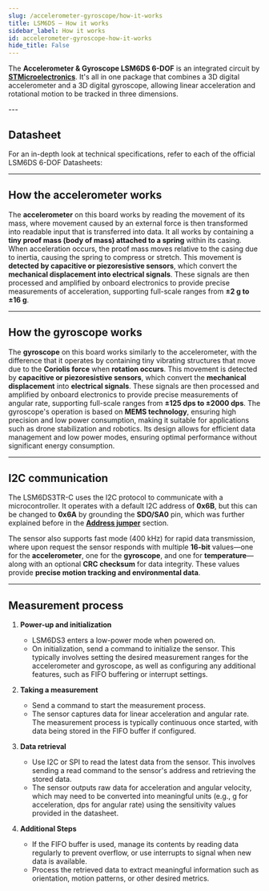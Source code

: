 ```yaml
---
slug: /accelerometer-gyroscope/how-it-works
title: LSM6DS – How it works
sidebar_label: How it works
id: accelerometer-gyroscope-how-it-works
hide_title: False
---
```


The **Accelerometer & Gyroscope LSM6DS 6-DOF** is an integrated circuit by [**STMicroelectronics**](https://www.st.com/en/mems-and-sensors/lsm6ds3tr-c.html). It's all in one package that combines a 3D digital accelerometer and a 3D digital gyroscope, allowing linear acceleration and rotational motion to be tracked in three dimensions.

<CenteredImage src="/img/accelerometer-gyroscope/LSM6DS36_onboard.png" alt="LSM6DS chip on the board" caption="LSM6DS chip on the board" width="400px" />
---

## Datasheet

For an in-depth look at technical specifications, refer to each of the official LSM6DS 6-DOF Datasheets:

<QuickLink  
  title="LSM6DS3 6-DOF Datasheet"  
  description="Detailed technical documentation for the LSM6DS3 6-DOF Accelerometer & Gyroscope"  
  url="https://soldered.com/productdata/2023/08/Soldered_LSM6DS3_datasheet.pdf"  
/>  

<QuickLink  
  title="LSM6DSO32 6-DOF Datasheet"  
  description="Detailed technical documentation for the LSM6DSO32 6-DOF Accelerometer & Gyroscope"  
  url="https://soldered.com/productdata/2023/08/Soldered_lsm6dso32_datasheet.pdf"  
/>

<QuickLink  
  title="LSM6DSO 6-DOF Datasheet"  
  description="Detailed technical documentation for the LSM6DSO 6-DOF Accelerometer & Gyroscope"  
  url="https://soldered.com/productdata/2023/08/Soldered_lsm6dso_datasheet.pdf"  
/>

---

## How the accelerometer works

The **accelerometer** on this board works by reading the movement of its mass, where movement caused by an external force is then transformed into readable input that is transferred into data. It all works by containing a **tiny proof mass (body of mass) attached to a spring** within its casing. When acceleration occurs, the proof mass moves relative to the casing due to inertia, causing the spring to compress or stretch. This movement is **detected by capacitive or piezoresistive sensors**, which convert the **mechanical displacement into electrical signals**. These signals are then processed and amplified by onboard electronics to provide precise measurements of acceleration, supporting full-scale ranges from **±2 g to ±16 g**.

<CenteredImage src="/img/accelerometer-gyroscope/accelerometer.png" alt="lsm6ds accelerometer" caption="Visual representation of the accelerometer" width="400px" />

---

## How the gyroscope works

The **gyroscope** on this board works similarly to the accelerometer, with the difference that it operates by containing tiny vibrating structures that move due to the **Coriolis force** when **rotation occurs**. This movement is detected by **capacitive or piezoresistive sensors**, which convert the **mechanical displacement** into **electrical signals**. These signals are then processed and amplified by onboard electronics to provide precise measurements of angular rate, supporting full-scale ranges from **±125 dps to ±2000 dps**. The gyroscope's operation is based on **MEMS technology**, ensuring high precision and low power consumption, making it suitable for applications such as drone stabilization and robotics. Its design allows for efficient data management and low power modes, ensuring optimal performance without significant energy consumption.

<CenteredImage src="/img/accelerometer-gyroscope/gyroscope.png" alt="lsm6ds gyroscope" caption="Visual representation of the gyroscope" width="400px" />

---

## I2C communication

The LSM6DS3TR-C uses the I2C protocol to communicate with a microcontroller. It operates with a default I2C address of **0x6B**, but this can be changed to **0x6A** by grounding the **SDO/SA0** pin, which was further explained before in the [**Address jumper**](accelerometer-gyroscope_hardware_details.md#address-jumper) section.

The sensor also supports fast mode (400 kHz) for rapid data transmission, where upon request the sensor responds with multiple **16-bit** values—one for the **accelerometer**, one for the **gyroscope**, and one for **temperature**—along with an optional **CRC checksum** for data integrity. These values provide **precise motion tracking and environmental data**.

---

## Measurement process

1. **Power-up and initialization**  
   - LSM6DS3 enters a low-power mode when powered on.  
   - On initialization, send a command to initialize the sensor. This typically involves setting the desired measurement ranges for the accelerometer and gyroscope, as well as configuring any additional features, such as FIFO buffering or interrupt settings.

2. **Taking a measurement**  
   - Send a command to start the measurement process.  
   - The sensor captures data for linear acceleration and angular rate. The measurement process is typically continuous once started, with data being stored in the FIFO buffer if configured.

3. **Data retrieval**  
   - Use I2C or SPI to read the latest data from the sensor. This involves sending a read command to the sensor's address and retrieving the stored data.  
   - The sensor outputs raw data for acceleration and angular velocity, which may need to be converted into meaningful units (e.g., g for acceleration, dps for angular rate) using the sensitivity values provided in the datasheet.

4. **Additional Steps**  
   - If the FIFO buffer is used, manage its contents by reading data regularly to prevent overflow, or use interrupts to signal when new data is available.  
   - Process the retrieved data to extract meaningful information such as orientation, motion patterns, or other desired metrics.